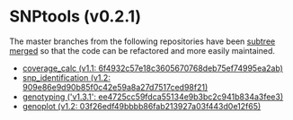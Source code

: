 # SNPtools (v0.2.1)

The master branches from the following repositories have been [subtree merged](https://help.github.com/articles/working-with-subtree-merge) so that the code can be refactored and more easily maintained.

- [coverage_calc (v1.1: 6f4932c57e18c3605670768deb75ef74995ea2ab)](https://github.com/mfcovington/coverage_calc)
- [snp_identification (v1.2: 909e86e9d90b85f0c42e59a8a27d7517ced98f21)](https://github.com/mfcovington/snp_identification)
- [genotyping ('v1.3.1': ee4725cc59fdca55134e9b3bc2c941b834a3fee3)](https://github.com/mfcovington/genotyping)
- [genoplot (v1.2: 03f26edf49bbbb86fab213927a03f443d0e12f65)](https://github.com/mfcovington/genoplot)


